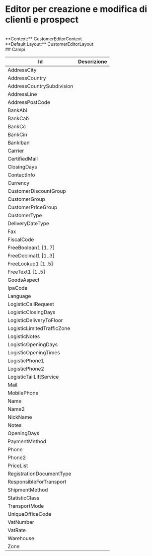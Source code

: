 # Editor per creazione e modifica di clienti e prospect

<br/>
**Context:** CustomerEditorContext
<br/>
**Default Layout:** CustomerEditorLayout



<br/>
## Campi

| Id | Descrizione | 
| --- | --- | 
| AddressCity |  | 
| AddressCountry |  | 
| AddressCountrySubdivision |  | 
| AddressLine |  | 
| AddressPostCode |  | 
| BankAbi |  | 
| BankCab |  | 
| BankCc |  | 
| BankCin |  | 
| BankIban |  | 
| Carrier |  | 
| CertifiedMail |  | 
| ClosingDays |  | 
| ContactInfo |  | 
| Currency |  | 
| CustomerDiscountGroup |  | 
| CustomerGroup |  | 
| CustomerPriceGroup |  | 
| CustomerType |  | 
| DeliveryDateType |  | 
| Fax |  | 
| FiscalCode |  | 
| FreeBoolean1 [1..7] |  | 
| FreeDecimal1 [1..3] |  | 
| FreeLookup1 [1..5] |  | 
| FreeText1 [1..5] |  | 
| GoodsAspect |  | 
| IpaCode |  | 
| Language |  | 
| LogisticCallRequest |  | 
| LogisticClosingDays |  | 
| LogisticDeliveryToFloor |  | 
| LogisticLimitedTrafficZone |  | 
| LogisticNotes |  | 
| LogisticOpeningDays |  | 
| LogisticOpeningTimes |  | 
| LogisticPhone1 |  | 
| LogisticPhone2 |  | 
| LogisticTailLiftService |  | 
| Mail |  | 
| MobilePhone |  | 
| Name |  | 
| Name2 |  | 
| NickName |  | 
| Notes |  | 
| OpeningDays |  | 
| PaymentMethod |  | 
| Phone |  | 
| Phone2 |  | 
| PriceList |  | 
| RegistrationDocumentType |  | 
| ResponsibleForTransport |  | 
| ShipmentMethod |  | 
| StatisticClass |  | 
| TransportMode |  | 
| UniqueOfficeCode |  | 
| VatNumber |  | 
| VatRate |  | 
| Warehouse |  | 
| Zone |  |
